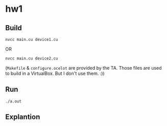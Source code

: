 # hw1

## Build

```
nvcc main.cu device1.cu
```

OR

```
nvcc main.cu device2.cu
```

(`Makefile` & `configure.ocelot` are provided by the TA. Those files are used to build in a VirtualBox. But I don't use them. :))

## Run

```
./a.out
```

## Explantion

